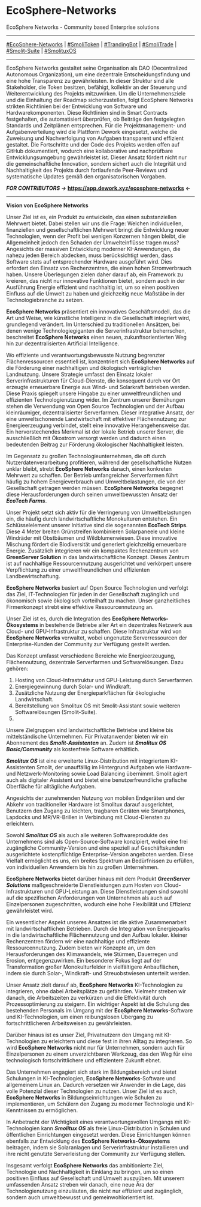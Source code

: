 # EcoSphere-Networks
EcoSphere Networks - Community based Enterprise solutions 

___

[#EcoSphere-Networks](https://github.com/SamSchim/EcoSphere-Networks) | [#SmoliToken](https://github.com/SamSchim/SmoliToken) | [#TrandingBot](https://github.com/SamSchim/TrandingBot) | [#SmoliTrade](https://github.com/SamSchim/SmoliTrade-App) | [#Smolit-Suite](https://github.com/SamSchim/Smolitux-Suite) | [#SmolituxOS](https://github.com/SamSchim/SmolituxOS) 
___

EcoSphere Networks gestaltet seine Organisation als DAO (Decentralized Autonomous Organization), um eine dezentrale Entscheidungsfindung und eine hohe Transparenz zu gewährleisten. In dieser Struktur sind alle Stakeholder, die Token besitzen, befähigt, kollektiv an der Steuerung und Weiterentwicklung des Projekts mitzuwirken. Um die Unternehmensziele und die Einhaltung der Roadmap sicherzustellen, folgt EcoSphere Networks strikten Richtlinien bei der Entwicklung von Software und Hardwarekomponenten. Diese Richtlinien sind in Smart Contracts festgehalten, die automatisiert überprüfen, ob Beiträge den festgelegten Standards und Zeitplänen entsprechen. Für die Projektmanagement- und Aufgabenverteilung wird die Plattform Dework eingesetzt, welche die Zuweisung und Nachverfolgung von Aufgaben transparent und effizient gestaltet. Die Fortschritte und der Code des Projekts werden offen auf GitHub dokumentiert, wodurch eine kollaborative und nachprüfbare Entwicklungsumgebung gewährleistet ist. Dieser Ansatz fördert nicht nur die gemeinschaftliche Innovation, sondern sichert auch die Integrität und Nachhaltigkeit des Projekts durch fortlaufende Peer-Reviews und systematische Updates gemäß den organisatorischen Vorgaben.


_**FOR CONTRIBUTORS ->**_ **https://app.dework.xyz/ecosphere-networks** **<-**


___


**Vision von EcoSphere Networks**



Unser Ziel ist es, ein Produkt zu entwickeln, das einen substanziellen Mehrwert bietet. Dabei stellen wir uns die Frage: Welchen individuellen, finanziellen und gesellschaftlichen Mehrwert bringt die Entwicklung neuer Technologien, wenn der Profit bei wenigen Konzernen hängen bleibt, die Allgemeinheit jedoch den Schaden der Umwelteinflüsse tragen muss? Angesichts der massiven Entwicklung moderner KI-Anwendungen, die nahezu jeden Bereich abdecken, muss berücksichtigt werden, dass Software stets auf entsprechender Hardware ausgeführt wird. Dies erfordert den Einsatz von Rechenzentren, die einen hohen Stromverbrauch haben. Unsere Überlegungen zielen daher darauf ab, ein Framework zu kreieren, das nicht nur innovative Funktionen bietet, sondern auch in der Ausführung Energie effizient und nachhaltig ist, um so einen positiven Einfluss auf die Umwelt zu haben und gleichzeitig neue Maßstäbe in der Technologiebranche zu setzen.

**EcoSphere Networks** präsentiert ein innovatives Geschäftsmodell, das die Art und Weise, wie künstliche Intelligenz in die Gesellschaft integriert wird, grundlegend verändert. Im Unterschied zu traditionellen Ansätzen, bei denen wenige Technologiegiganten die Serverinfrastruktur beherrschen, beschreitet **EcoSphere Networks** einen neuen, zukunftsorientierten Weg hin zur dezentralisierten Artificial Intelligence. 


Wo effiziente und verantwortungsbewusste Nutzung begrenzter Flächenressourcen essentiell ist, konzentriert sich **EcoSphere Networks** auf die Förderung einer nachhaltigen und ökologisch verträglichen Landnutzung. Unsere Strategie umfasst den Einsatz lokaler Serverinfrastrukturen für Cloud-Dienste, die konsequent durch vor Ort erzeugte erneuerbare Energie aus Wind- und Solarkraft betrieben werden. Diese Praxis spiegelt unsere Hingabe zu einer umweltfreundlichen und effizienten Technologienutzung wider. Im Zentrum unserer Bemühungen stehen die Verwendung von Open Source Technologien und der Aufbau kleinräumiger, dezentralisierter Serverfarmen. Dieser integrative Ansatz, der eine umweltschonende Landwirtschaft mit effektiver Flächennutzung zur Energieerzeugung verbindet, stellt eine innovative Herangehensweise dar. Ein hervorstechendes Merkmal ist der lokale Betrieb unserer Server, die ausschließlich mit Ökostrom versorgt werden und dadurch einen bedeutenden Beitrag zur Förderung ökologischer Nachhaltigkeit leisten.

Im Gegensatz zu großen Technologieunternehmen, die oft durch Nutzerdatenverarbeitung profitieren, während der gesellschaftliche Nutzen unklar bleibt, strebt **EcoSphere Networks** danach, einen konkreten Mehrwert zu schaffen. Der Betrieb umfangreicher Serverfarmen führt häufig zu hohem Energieverbrauch und Umweltbelastungen, die von der Gesellschaft getragen werden müssen. **EcoSphere Networks** begegnet diese Herausforderungen durch seinen umweltbewussten Ansatz der ***EcoTech Farms***.

Unser Projekt setzt sich aktiv für die Verringerung von Umweltbelastungen ein, die häufig durch landwirtschaftliche Monokulturen entstehen. Ein Schlüsselelement unserer Initiative sind die sogenannten **EcoTech Strips**. Diese 4 Meter breiten Grünstreifen kombinieren Solarpaneele und kleine Windräder mit Obstbäumen und Wildblumenwiesen. Diese innovative Mischung fördert die Biodiversität und generiert gleichzeitig erneuerbare Energie. Zusätzlich integrieren wir ein kompaktes Rechenzentrum von **GreenServer Solution** in das landwirtschaftliche Konzept. Dieses Zentrum ist auf nachhaltige Ressourcennutzung ausgerichtet und verkörpert unsere Verpflichtung zu einer umweltfreundlichen und effizienten Landbewirtschaftung.

**EcoSphere Networks** basiert auf Open Source Technologien und verfolgt das Ziel, IT-Technologien für jeden in der Gesellschaft zugänglich und ökonomisch sowie ökologisch vorteilhaft zu machen. Unser ganzheitliches Firmenkonzept strebt eine effektive Ressourcennutzung an.

Unser Ziel ist es, durch die Integration des **EcoSphere Networks-Ökosystems** in bestehende Betriebe aller Art ein dezentrales Netzwerk aus Cloud- und GPU-Infrastruktur zu schaffen. Diese Infrastruktur wird von **EcoSphere Networks** verwaltet, wobei ungenutzte Serverressourcen der Enterprise-Kunden der Community zur Verfügung gestellt werden.

Das Konzept umfasst verschiedene Bereiche wie Energieerzeugung, Flächennutzung, dezentrale Serverfarmen und Softwarelösungen. Dazu gehören:

1. Hosting von Cloud-Infrastruktur und GPU-Leistung durch Serverfarmen.
2. Energiegewinnung durch Solar- und Windkraft.
3. Zusätzliche Nutzung der Energieparkflächen für ökologische Landwirtschaft.
4. Bereitstellung von Smolitux OS mit Smolit-Assistant sowie weiteren Softwarelösungen (Smolit-Suite).
5. 
Unsere Zielgruppen sind landwirtschaftliche Betriebe und kleine bis mittelständische Unternehmen. Für Privatanwender bieten wir ein Abonnement des ***Smolit-Assistenten*** an. Zudem ist ***Smolitux OS Basic/Community*** als kostenfreie Software erhältlich.

***Smolitux OS*** ist eine erweiterte Linux-Distribution mit integriertem KI-Assistenten Smolit, der unauffällig im Hintergrund Aufgaben wie Hardware- und Netzwerk-Monitoring sowie Load Balancing übernimmt. Smolit agiert auch als digitaler Assistent und bietet eine benutzerfreundliche grafische Oberfläche für alltägliche Aufgaben.

Angesichts der zunehmenden Nutzung von mobilen Endgeräten und der Abkehr von traditioneller Hardware ist Smolitux darauf ausgerichtet, Benutzern den Zugang zu leichten, tragbaren Geräten wie Smartphones, Lapdocks und MR/VR-Brillen in Verbindung mit Cloud-Diensten zu erleichtern.

Sowohl ***Smolitux OS*** als auch alle weiteren Softwareprodukte des Unternehmens sind als Open-Source-Software konzipiert, wobei eine frei zugängliche Community-Version und eine speziell auf Geschäftskunden ausgerichtete kostenpflichtige Enterprise-Version angeboten werden. Diese Vielfalt ermöglicht es uns, ein breites Spektrum an Bedürfnissen zu erfüllen, von individuellen Anwendern bis hin zu großen Unternehmen.

**EcoSphere Networks** bietet darüber hinaus mit dem Produkt ***GreenServer Solutions*** maßgeschneiderte Dienstleistungen zum Hosten von Cloud-Infrastrukturen und GPU-Leistung an. Diese Dienstleistungen sind sowohl auf die spezifischen Anforderungen von Unternehmen als auch auf Einzelpersonen zugeschnitten, wodurch eine hohe Flexibilität und Effizienz gewährleistet wird.

Ein wesentlicher Aspekt unseres Ansatzes ist die aktive Zusammenarbeit mit landwirtschaftlichen Betrieben. Durch die Integration von Energieparks in die landwirtschaftliche Flächennutzung und den Aufbau lokaler. kleiner Rechenzentren fördern wir eine nachhaltige und effiziente Ressourcennutzung. Zudem bieten wir Konzepte an, um den Herausforderungen des Klimawandels, wie Stürmen, Dauerregen und Erosion, entgegenzuwirken. Ein besonderer Fokus liegt auf der Transformation großer Monokulturfelder in vielfältigere Anbauflächen, indem sie durch Solar-, Windkraft- und Streuobstwiesen unterteilt werden.

Unser Ansatz zielt darauf ab, **EcoSphere Networks** KI-Technologien zu integrieren, ohne dabei Arbeitsplätze zu gefährden. Vielmehr streben wir danach, die Arbeitszeiten zu verkürzen und die Effektivität durch Prozessoptimierung zu steigern. Ein wichtiger Aspekt ist die Schulung des bestehenden Personals im Umgang mit der **EcoSphere Networks**-Software und KI-Technologien, um einen reibungslosen Übergang zu fortschrittlicheren Arbeitsweisen zu gewährleisten.

Darüber hinaus ist es unser Ziel, Privatnutzern den Umgang mit KI-Technologien zu erleichtern und diese fest in ihren Alltag zu integrieren. So wird **EcoSphere Networks** nicht nur für Unternehmen, sondern auch für Einzelpersonen zu einem unverzichtbaren Werkzeug, das den Weg für eine technologisch fortschrittlichere und effizientere Zukunft ebnet.

Das Unternehmen engagiert sich stark im Bildungsbereich und bietet Schulungen in KI-Technologien, **EcoSphere Networks**-Software und allgemeinem Linux an. Dadurch versetzen wir Anwender in die Lage, das volle Potenzial dieser Technologien zu nutzen. Unser Ziel ist es auch, **EcoSphere Networks** in Bildungseinrichtungen wie Schulen zu implementieren, um Schülern den Zugang zu moderner Technologie und KI-Kenntnissen zu ermöglichen.

In Anbetracht der Wichtigkeit eines verantwortungsvollen Umgangs mit KI-Technologien kann ***Smolitux OS*** als freie Linux-Distribution in Schulen und öffentlichen Einrichtungen eingesetzt werden. Diese Einrichtungen können ebenfalls zur Entwicklung des **EcoSphere Networks-Ökosystems** beitragen, indem sie Solaranlagen und Serverinfrastruktur installieren und ihre nicht genutzte Serverleistung der Community zur Verfügung stellen.

Insgesamt verfolgt **EcoSphere Networks** das ambitionierte Ziel, Technologie und Nachhaltigkeit in Einklang zu bringen, um so einen positiven Einfluss auf Gesellschaft und Umwelt auszuüben. Mit unserem umfassenden Ansatz streben wir danach, eine neue Ära der Technologienutzung einzuläuten, die nicht nur effizient und zugänglich, sondern auch umweltbewusst und gemeinwohlorientiert ist.
